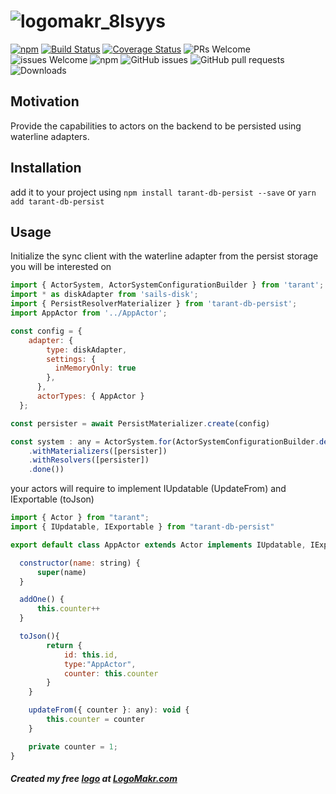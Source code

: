 # ![logomakr_8lsyys](https://user-images.githubusercontent.com/3071208/50820118-329ab800-132c-11e9-98d9-eac3805765ae.png)


[![npm](https://img.shields.io/npm/v/tarant-db-persist.svg)](https://www.npmjs.com/package/tarant-db-persist)
[![Build Status](https://travis-ci.org/tarantx/tarant-db-persist.svg?branch=master)](https://travis-ci.org/tarantx/tarant-db-persist)
[![Coverage Status](https://coveralls.io/repos/github/tarantx/tarant-db-persist/badge.svg?branch=master)](https://coveralls.io/github/tarantx/tarant-db-persist?branch=master)
![PRs Welcome](https://img.shields.io/badge/PRs-welcome-brightgreen.svg)
![issues Welcome](https://img.shields.io/badge/issues-welcome-brightgreen.svg)
![npm](https://img.shields.io/npm/l/tarant-db-persist.svg)
![GitHub issues](https://img.shields.io/github/issues/tarantx/tarant-db-persist.svg)
![GitHub pull requests](https://img.shields.io/github/issues-pr/tarantx/tarant-db-persist.svg)
![Downloads](https://img.shields.io/npm/dt/tarant-db-persist.svg)

## Motivation

Provide the capabilities to actors on the backend to be persisted using waterline adapters.

## Installation

add it to your project using `npm install tarant-db-persist --save` or `yarn add tarant-db-persist`

## Usage

Initialize the sync client with the waterline adapter from the persist storage you will be interested on

```js
import { ActorSystem, ActorSystemConfigurationBuilder } from 'tarant';
import * as diskAdapter from 'sails-disk';
import { PersistResolverMaterializer } from 'tarant-db-persist';
import AppActor from '../AppActor';

const config = {
    adapter: {
        type: diskAdapter,
        settings: {
          inMemoryOnly: true
        },
      },
      actorTypes: { AppActor }
  };

const persister = await PersistMaterializer.create(config)

const system : any = ActorSystem.for(ActorSystemConfigurationBuilder.define()
    .withMaterializers([persister])
    .withResolvers([persister])
    .done())  

```

your actors will require to implement IUpdatable (UpdateFrom) and IExportable (toJson)

```js
import { Actor } from "tarant";
import { IUpdatable, IExportable } from "tarant-db-persist"

export default class AppActor extends Actor implements IUpdatable, IExportable {

  constructor(name: string) {
      super(name)
  }

  addOne() {
      this.counter++
  }

  toJson(){
        return {
            id: this.id,
            type:"AppActor",
            counter: this.counter
        }
    }

    updateFrom({ counter }: any): void {
        this.counter = counter
    }

    private counter = 1; 
}

```

##### Created my free [logo](https://logomakr.com/8lSyYS) at <a href="http://logomakr.com" title="Logo Makr">LogoMakr.com</a> 

